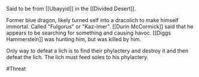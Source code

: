 Said to be from [[Ubayyid]] in the [[Divided Desert]].

Former blue dragon, likely turned self into a dracolich to make himself immortal.  Called "Fulgorus" or "Kaz-Imer".  [[Durin McCormick]] said that he appears to be searching for something and causing havoc. [[Diggs Hammerstein]] was hunting him, but was killed by him.

Only way to defeat a lich is to find their phylactery and destroy it and then defeat the lich.  The lich must feed soles to his phylactery.

#Threat